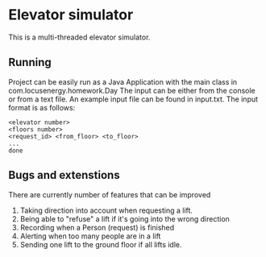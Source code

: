 # Elevator simulator

This is a multi-threaded elevator simulator.

## Running

Project can be easily run as a Java Application with the main class in com.locusenergy.homework.Day
The input can be either from the console or from a text file. An example input file can be found
in input.txt. The input format is as follows:

	<elevator number>
	<floors number>
	<request_id> <from_floor> <to_floor>
	...
	done

## Bugs and extenstions

There are currently number of features that can be improved
1.	Taking direction into account when requesting a lift.
2.	Being able to "refuse" a lift if it's going into the wrong direction
3.	Recording when a Person (request) is finished
4.	Alerting when too many people are in a lift
5.	Sending one lift to the ground floor if all lifts idle.
